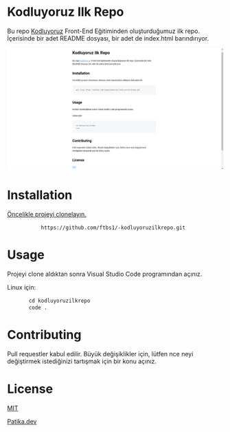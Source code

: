 # Kodluyoruz Ilk Repo
Bu repo [Kodluyoruz](https://kodluyoruz.org/tr/kodluyoruz/) Front-End Eğitiminden oluşturduğumuz ilk repo. İçerisinde bir adet README dosyası, bir adet de index.html barındırıyor.

![Lorem Picsume Gorsel](https://raw.githubusercontent.com/Kodluyoruz/taskforce/main/git/odev1/figures/markdown.png)

# Installation
 [Öncelikle projeyi clonelayın.](https://github.com/ftbs1/-kodluyoruzilkrepo.git)
           
               https://github.com/ftbs1/-kodluyoruzilkrepo.git
# Usage
Projeyi clone aldıktan sonra Visual Studio Code programından açınız.

Linux için:

           cd kodluyoruzilkrepo
           code .

# Contributing
Pull requestler kabul edilir. Büyük değişiklikler için, lütfen nce neyi değiştirmek istediğinizi tartışmak için bir konu açınız.

# License

[MIT](https://choosealicense.com/licenses/mit/)


[Patika.dev](https://app.patika.dev/ftbs)
